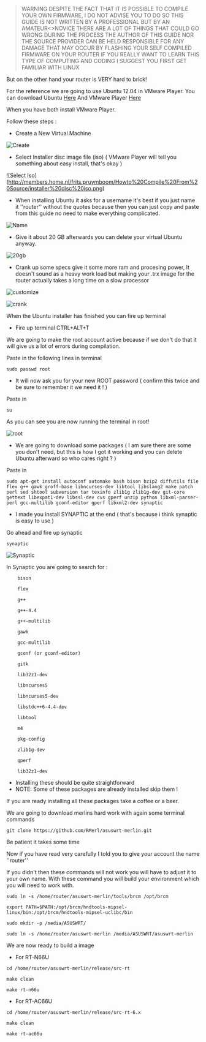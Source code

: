 > WARNING DESPITE THE FACT THAT IT IS POSSIBLE TO COMPILE YOUR OWN FIRMWARE,
> I DO NOT ADVISE YOU TO DO SO
> THIS GUIDE IS NOT WRITTEN BY A PROFESSIONAL BUT BY AN AMATEUR<>NOVICE
> THERE ARE A LOT OF THINGS THAT COULD GO WRONG DURING THE PROCESS
> THE AUTHOR OF THIS GUIDE NOR THE SOURCE PROVIDER CAN BE HELD RESPONSIBLE FOR ANY DAMAGE THAT MAY OCCUR BY 
> FLASHING YOUR SELF COMPILED FIRMWARE ON YOUR ROUTER
> IF YOU REALLY WANT TO LEARN THIS TYPE OF COMPUTING AND CODING I SUGGEST YOU FIRST GET FAMILIAR WITH LINUX


But on the other hand your router is VERY hard to brick!



For the reference we are going to use Ubuntu 12.04 in VMware Player.
You can download Ubuntu [Here](http://www.ubuntu.com/download)
And VMware Player [Here](https://my.vmware.com/web/vmware/free#desktop_end_user_computing/vmware_player/5_0)

When you have both install VMware Player.

Follow these steps :

* Create a New Virtual Machine

![Create](http://members.home.nl/frits.pruymboom/Howto%20Compile%20From%20Source/Create%20new%20virtual%20mashine.png)

* Select Installer disc image file (iso) ( VMware Player will tell you something about easy install, that's okay )

![Select Iso]
(http://members.home.nl/frits.pruymboom/Howto%20Compile%20From%20Source/installer%20disc%20iso.png)

* When installing Ubuntu it asks for a username it's best if you just name it ''router'' without the quotes because then you can just copy and paste from this guide no need to make everything complicated.

![Name](http://members.home.nl/frits.pruymboom/Howto%20Compile%20From%20Source/important%20name.png)

* Give it about 20 GB afterwards you can delete your virtual Ubuntu anyway.

![20gb](http://members.home.nl/frits.pruymboom/Howto%20Compile%20From%20Source/20gb.png)

* Crank up some specs give it some more ram and procesing power, It doesn't sound as a heavy work load but making your .trx image for the router actually takes a long time on a slow processor

![customize](http://members.home.nl/frits.pruymboom/Howto%20Compile%20From%20Source/customiza%20hardware.png)

![crank](http://members.home.nl/frits.pruymboom/Howto%20Compile%20From%20Source/crank%20up%20the%20specs.png)



When the Ubuntu installer has finished you can fire up terminal

* Fire up terminal CTRL+ALT+T

We are going to make the root account active because if we don't do that it will give us a lot of errors during compilation.

Paste in the following lines in terminal

``` 
sudo passwd root 

```

* It will now ask you for your new ROOT password ( confirm this twice and be sure to remember it we need it ! )

Paste in

```
su
```

As you can see you are now running the terminal in root!

![root](http://members.home.nl/frits.pruymboom/Howto%20Compile%20From%20Source/Root.png)

* We are going to download some packages ( I am sure there are some you don't need, but this is how I got it working and you can delete Ubuntu afterward so who cares right ? )

Paste in

```
sudo apt-get install autoconf automake bash bison bzip2 diffutils file flex g++ gawk groff-base libncurses-dev libtool libslang2 make patch perl sed shtool subversion tar texinfo zlib1g zlib1g-dev git-core gettext libexpat1-dev libssl-dev cvs gperf unzip python libxml-parser-perl gcc-multilib gconf-editor gperf libxml2-dev synaptic
```

* I made you install SYNAPTIC at the end ( that's because i think synaptic is easy to use )


Go ahead and fire up synaptic

```
synaptic
```

![Synaptic](http://members.home.nl/frits.pruymboom/Howto%20Compile%20From%20Source/Synaptic.png)

In Synaptic you are going to search for :

```
	bison

	flex

	g++

	g++-4.4

	g++-multilib

	gawk

	gcc-multilib

	gconf (or gconf-editor)

	gitk

	lib32z1-dev

	libncurses5

	libncurses5-dev

	libstdc++6-4.4-dev

	libtool

	m4

	pkg-config

	zlib1g-dev

	gperf

	lib32z1-dev
```

* Installing these should be quite straightforward
* NOTE: Some of these packages are already installed skip them !

If you are ready installing all these packages take a coffee or a beer.

We are going to download merlins hard work with again some terminal commands

```
git clone https://github.com/RMerl/asuswrt-merlin.git
```

Be patient it takes some time

Now if you have read very carefully I told you to give your account the name ''router''

If you didn't then these commands will not work you will have to adjust it to your own name.
With these command you will build your environment which you will need to work with.
```
sudo ln -s /home/router/asuswrt-merlin/tools/brcm /opt/brcm
```

```
export PATH=$PATH:/opt/brcm/hndtools-mipsel-linux/bin:/opt/brcm/hndtools-mipsel-uclibc/bin
```

```
sudo mkdir -p /media/ASUSWRT/
```

```
sudo ln -s /home/router/asuswrt-merlin /media/ASUSWRT/asuswrt-merlin
```

We are now ready to build a image

* For RT-N66U

```
cd /home/router/asuswrt-merlin/release/src-rt
```

```
make clean
```

```
make rt-n66u
```

* For RT-AC66U



```
cd /home/router/asuswrt-merlin/release/src-rt-6.x
```

```
make clean
```
```
make rt-ac66u
```